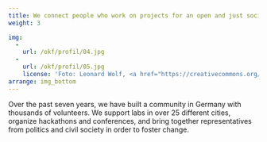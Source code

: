 ```yaml
---
title: We connect people who work on projects for an open and just society
weight: 3

img:
  -
    url: /okf/profil/04.jpg
  -
    url: /okf/profil/05.jpg
    license: 'Foto: Leonard Wolf, <a href="https://creativecommons.org/licenses/by/4.0/">CC BY 4.0</a> edulabs'
arrange: img_bottom
---
```

Over the past seven years, we have built a community in Germany with thousands of volunteers. We support labs in over 25 different cities, organize hackathons and conferences, and bring together representatives from politics and civil society in order to foster change.
